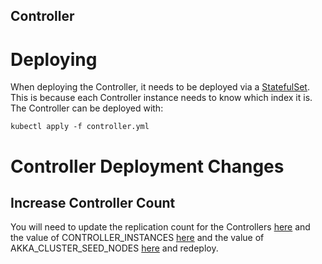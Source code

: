 Controller
----------

# Deploying

When deploying the Controller, it needs to be deployed via a
[StatefulSet][StatefulSet]. This is because each Controller
instance needs to know which index it is. The Controller
can be deployed with:

```
kubectl apply -f controller.yml
```

# Controller Deployment Changes
## Increase Controller Count

You will need to update the replication count for the
Controllers [here](https://github.com/apache/incubator-openwhisk-deploy-kube/tree/master/kubernetes/controller/controller.yml#L26)
and the value of CONTROLLER_INSTANCES [here](https://github.com/apache/incubator-openwhisk-deploy-kube/tree/master/kubernetes/controller/controller.yml#L82)
and the value of AKKA_CLUSTER_SEED_NODES [here](https://github.com/apache/incubator-openwhisk-deploy-kube/tree/master/kubernetes/controller/controller.yml#L112)
and redeploy.

[StatefulSet]: https://kubernetes.io/docs/concepts/workloads/controllers/statefulset/
